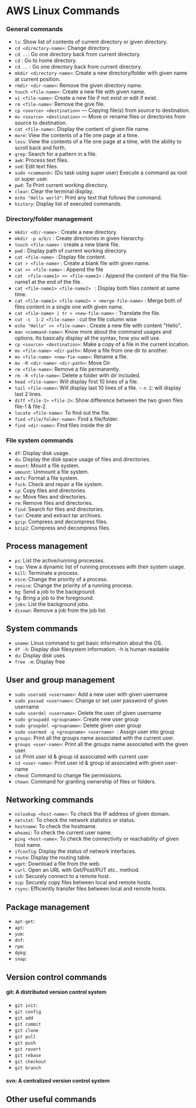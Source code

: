# AWS Linux Commands

### General commands
  
- `ls`: Show list of contents of current directory or given directory.
- `cd <directory-name>`: Change directory. 
- `cd ..`: Go one directory back from current directory.
- `cd` : Go to home directory.
- `cd ..` : Go one directory back from current directory.
- `mkdir <directory-name>`: Create a new directory/folder with given name at current position.
- `rmdir <dir-name>`: Remove the given directory name.
- `touch <file-name>`: Create a new file with given name.
- `vi <file-name>`: Create a new file if not exist or edit if exist.
- `rm <file-name>`: Remove the give file.
- `cp <source> <destination>` — Copying file(s) from source to destination.
- `mv <source> <destination>` — Move or rename files or directories from source to destination.
- `cat <file-name>`: Display the content of given file name.
- `more`: View the contents of a file one page at a time.
- `less`: View the contents of a file one page at a time, with the ability to scroll back and forth.
- `grep`: Search for a pattern in a file.
- `awk`: Process text files.
- `sed`: Edit text files.
- `sudo <command>`: (Do task using super user) Execute a command as root or super user.
- `pwd`: To Print current working directory.
- `clear`: Clear the terminal display.
- `echo "Hello world"`: Print any text that follows the command.
- `history`: Display list of executed commands.
  

### Directory/folder management
- `mkdir <dir-name>` : Create a new directory.
- `mkdir -p a/b/c` : Create directories in given hierarchy.
- `touch <file-name>` : create a new blank file.
- `pwd` : Display path of current working directory.
- `cat <file-name>` : Display file content.
- `cat > <file-name>` : Create a blank file with given name.
- `cat >> <file-name>` : Append the file
- `cat  <file-name1> >> <file-name2>` : Append the content of the file file-name1 at the end of the file <file-name2>.
- `cat <file-name1> <file-name2> ` : Display both files content at same time.
- `cat <file-name1> <file-name2> > <merge-file-name>` : Merge both of files content in a single one with given name.
- `cat <file-name> | tr > <new-file-name>` : Translate the file.
- `cut -c  1-2 <file-name>` : cut the file column wise
- `echo "Hello" >> <file-name>` : Create a new file with content "Hello".
- `man <command-name>`: Know more about the command usages and options. Its basically display all the syntax, how you will use.
- `cp <source> <destination>`: Make a copy of a file in the current location.
- `mv <file-name> <dir-path>`: Move a file from one dir to another.
- `mv <file-name> <new-fie-name>`: Rename a file.
- `mv -R <dir-name> <dir-path>`: Move Dir
- `rm <file-name>`: Remove a file permanently.
- `rm -R <file-name>`: Delete a folder with dir included.
- `head <file-name>`: Will display first 10 lines of a file.
- `tail <file-name>`: Will display last 10 lines of a file.
    -`-n 2`: will display last 2 lines.
- `diff <file-1> <file-2>`: Show difference between the two given files file-1 & file-2.
- `locate <file-name>`: To find out the file.  
- `find <file/folder-name>`: Find a file/folder.
- `find <dir-name>`: Find files inside the dir


### File system commands
- `df`: Display disk usage.
- `du`: Display the disk space usage of files and directories.
- `mount`: Mount a file system.
- `umount`: Unmount a file system.
- `mkfs`: Format a file system.
- `fsck`: Check and repair a file system.
- `cp`: Copy files and directories.
- `mv`: Move files and directories.
- `rm`: Remove files and directories.
- `find`: Search for files and directories.
- `tar`: Create and extract tar archives.
- `gzip`: Compress and decompress files.
- `bzip2`: Compress and decompress files.

## Process management
- `ps`: List the active/running processes.
- `top`: View a dynamic list of running processes with their system usage.
- `kill`: Terminate a process.
- `nice`: Change the priority of a process.
- `renice`: Change the priority of a running process.
- `bg`: Send a job to the background.
- `fg`: Bring a job to the foreground.
- `jobs`: List the background jobs.
- `disown`: Remove a job from the job list.

## System commands
- `uname`: Linux command to get basic information about the OS.
- `df -h`: Display disk filesystem information. -h is human readable
- `du`: Display disk uses
- `free -m`: Display free

## User and group management
- `sudo useradd <username>`: Add a new user with given username
- `sudo passwd <username>`: Change or set user password of given username
- `sudo userdel <username>`: Delete the user of given username 
- `sudo groupadd <groupname>`: Create new user group
- `sudo groupdel <groupname>`: Delete given user group
- `sudo usermod -g <groupname> <username> `: Assign user <username> into group <groupname>
- `groups`: Print all the groups name associated with the current user.
- `groups <user-name>`: Print all the groups name associated with the given user.
- `id`: Print user id & group id associated with current user
- `id <user-name>`: Print user id & group id associated with given user-name
- `chmod`: Command to change file permissions.
- `chown`: Command for granting ownership of files or folders.

## Networking commands
  - `nslookup <host-name>`: To check the IP address of given domain.
  - `netstat`: To check the network statistics or status.
  - `hostname`: To check the hostname.
  - `whoami`:  To check the current user name.
  - `ping <host-name>`: To check the connectivity or reachability of given host name.
  - `ifconfig`: Display the status of network interfaces.
  - `route`: Display the routing table.
  - `wget`: Download a file from the web.
  - `curl`: Open an URL with Get/Post/PUT etc.. method.
  - `ssh`: Securely connect to a remote host.
  - `scp`: Securely copy files between local and remote hosts.
  - `rsync`: Efficiently transfer files between local and remote hosts.

## Package management
  - `apt-get`:
  - `apt`:
  - `yum`:
  - `dnf`:
  - `rpm`:
  - `dpkg`:
  - `snap`:  

## Version control commands
  #### git: A distributed version control system
  - `git init`:
  - `git config`
  - `git add`
  - `git commit`
  - `git clone`
  - `git pull`
  - `git push`
  - `git revert`
  - `git rebase`
  - `git checkout`
  - `git branch`
	
  #### svn: A centralized version control system

## Other useful commands

